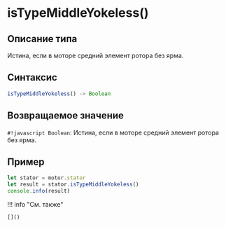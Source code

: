 # isTypeMiddleYokeless()

## Описание типа
Истина, если в моторе средний элемент ротора без ярма.

## Синтаксис
```javascript
isTypeMiddleYokeless() -> Boolean
```

## Возвращаемое значение
`#!javascript Boolean`: Истина, если в моторе средний элемент ротора без ярма.

## Пример
```javascript linenums="1"
let stator = motor.stator
let result = stator.isTypeMiddleYokeless()
console.info(result)
```

!!! info "См. также"

    []()

